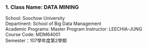 ### 1. Class Name: DATA MINING 
School: Soochow University  
Department: School of Big Data Management  
Academic Programs: Master Program 
Instructor: LEECHIA-JUNG  
Course Code: MDM64001  
Semester：107學年度第2學期
